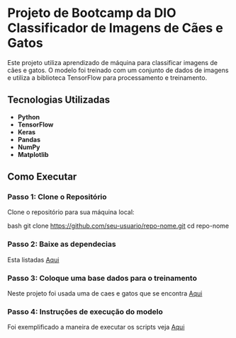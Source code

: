 # Projeto de Bootcamp da DIO Classificador de Imagens de Cães e Gatos

Este projeto utiliza aprendizado de máquina para classificar imagens de cães e gatos. O modelo foi treinado com um conjunto de dados de imagens e utiliza a biblioteca TensorFlow para processamento e treinamento.

## Tecnologias Utilizadas

- **Python**
- **TensorFlow**
- **Keras**
- **Pandas**
- **NumPy**
- **Matplotlib**

## Como Executar

### Passo 1: Clone o Repositório

Clone o repositório para sua máquina local:

bash
git clone https://github.com/seu-usuario/repo-nome.git
cd repo-nome

### Passo 2: Baixe as dependecias

Esta listadas [Aqui](requeriments.txt)

### Passo 3: Coloque uma base dados para o treinamento

Neste projeto foi usada uma de caes e gatos que se encontra [Aqui](./data/raw/kagglecatsanddogs_5340)

### Passo 4: Instruções de execução do modelo

Foi exemplificado a maneira de executar os scripts veja [Aqui](./notebooks/analysis.ipynb)
